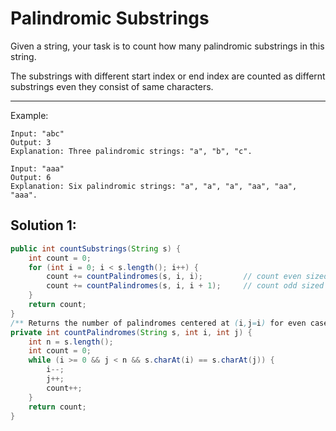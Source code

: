 # Palindromic Substrings

Given a string, your task is to count how many palindromic substrings in this string.

The substrings with different start index or end index are counted as differnt substrings even they consist of same characters.

---

Example:

```
Input: "abc"
Output: 3
Explanation: Three palindromic strings: "a", "b", "c".
```

```
Input: "aaa"
Output: 6
Explanation: Six palindromic strings: "a", "a", "a", "aa", "aa", "aaa".
```

## Solution 1:

```java
public int countSubstrings(String s) {
    int count = 0;
    for (int i = 0; i < s.length(); i++) {
        count += countPalindromes(s, i, i);         // count even sized
        count += countPalindromes(s, i, i + 1);     // count odd sized
    }
    return count;
}
/** Returns the number of palindromes centered at (i,j=i) for even case, (i, j=i+1) for odd case. */
private int countPalindromes(String s, int i, int j) {
    int n = s.length();
    int count = 0;
    while (i >= 0 && j < n && s.charAt(i) == s.charAt(j)) {
        i--;
        j++;
        count++;
    }
    return count;
}
```